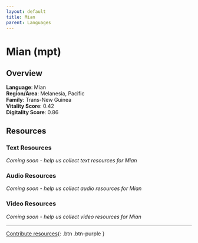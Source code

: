 ```yaml
---
layout: default
title: Mian
parent: Languages
---
```


# Mian (mpt)

## Overview

**Language**: Mian  
**Region/Area**: Melanesia, Pacific  
**Family**: Trans-New Guinea  
**Vitality Score**: 0.42  
**Digitality Score**: 0.86  

## Resources

### Text Resources
*Coming soon - help us collect text resources for Mian*

### Audio Resources
*Coming soon - help us collect audio resources for Mian*

### Video Resources
*Coming soon - help us collect video resources for Mian*

---

[Contribute resources](https://fairtrain.github.io/){: .btn .btn-purple }
